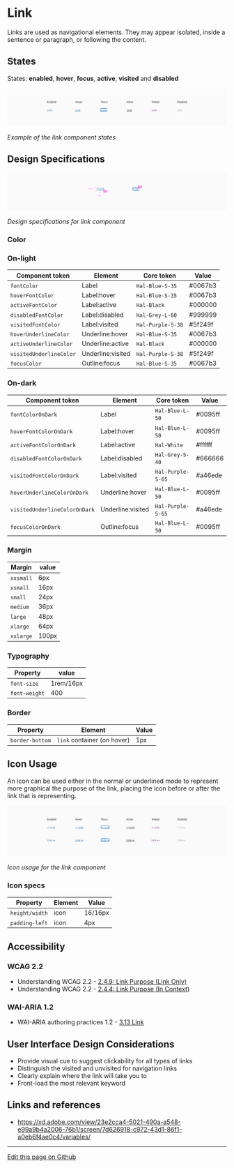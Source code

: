 # Link

Links are used as navigational elements. They may appear isolated, inside a sentence or paragraph, or following the content.

## States

States: **enabled**, **hover**, **focus**, **active**, **visited** and **disabled**

![Example of the link component states](images/link_states.png)

_Example of the link component states_

## Design Specifications

![Design specifications for link component](images/link_specs.png)

_Design specifications for link component_

### Color
### On-light

|   Component token                                 |   Element           |   Core token                  |   Value     |
| ------------------------------------------------- | ------------------- | ----------------------------- | ----------- |
|   `fontColor`                                     |   Label             |   `Hal-Blue-S-35`             |   #0067b3   |
|   `hoverFontColor`                                |   Label:hover       |   `Hal-Blue-S-35`             |   #0067b3   |
|   `activeFontColor`                               |   Label:active      |   `Hal-Black`                 |   #000000   |
|   `disabledFontColor`                             |   Label:disabled    |   `Hal-Grey-L-60`             |   #999999   |
|   `visitedFontColor`                              |   Label:visited     |   `Hal-Purple-S-38`           |   #5f249f   |
|   `hoverUnderlineColor`                           |   Underline:hover   |   `Hal-Blue-S-35`             |   #0067b3   |
|   `activeUnderlineColor`                          |   Underline:active  |   `Hal-Black`                 |   #000000   |
|   `visitedUnderlineColor`                         |   Underline:visited |   `Hal-Purple-S-38`           |   #5f249f   |
|   `focusColor`                                    |   Outline:focus     |   `Hal-Blue-S-35`             |   #0067b3   |


### On-dark

|   Component token                                 |   Element            |   Core token                  |   Value     |
| ------------------------------------------------- | -------------------- | ----------------------------- | ----------- |
|   `fontColorOnDark`                               |   Label              |   `Hal-Blue-L-50`             |   #0095ff   |
|   `hoverFontColorOnDark`                          |   Label:hover        |   `Hal-Blue-L-50`             |   #0095ff   |
|   `activeFontColorOnDark`                         |   Label:active       |   `Hal-White`                 |   #ffffff   |
|   `disabledFontColorOnDark`                       |   Label:disabled     |   `Hal-Grey-S-40`             |   #666666   |
|   `visitedFontColorOnDark`                        |   Label:visited      |   `Hal-Purple-S-65`           |   #a46ede   |
|   `hoverUnderlineColorOnDark`                     |   Underline:hover    |   `Hal-Blue-L-50`             |   #0095ff   |
|   `visitedUnderlineColorOnDark`                   |   Underline:visited  |   `Hal-Purple-S-65`           |   #a46ede   |
|   `focusColorOnDark`                              |   Outline:focus      |   `Hal-Blue-L-50`             |   #0095ff   |

### Margin

| Margin    | value  |
| --------- | ------ |
| `xxsmall` | 6px    |
| `xsmall`  | 16px   |
| `small`   | 24px   |
| `medium`  | 36px   |
| `large`   | 48px   |
| `xlarge`  | 64px   |
| `xxlarge` | 100px  |

### Typography

| Property                    | value       |
| --------------------------- | ----------- |
| `font-size`                 | 1rem/16px   |
| `font-weight`               | 400         |


### Border

| Property                      | Element                      |  Value      |
| ----------------------------- | ----------------             | ----------- |
| `border-bottom`               | `link` container (on hover)  |   1px       |


## Icon Usage

An icon can be used either in the normal or underlined mode to represent more graphical the purpose of the link, placing the icon before or after the link that is representing.

![Icon usage for the link component](images/link_icon.png)

_Icon usage for the link component_

### Icon specs

| Property                      | Element                |  Value      |
| ----------------------------- | ----------------       | ----------- |
| `height/width`                |  icon                  |   16/16px   |
| `padding-left`                |  icon                  |   4px       |

## Accessibility

### WCAG 2.2

* Understanding WCAG 2.2 - [2.4.9: Link Purpose (Link Only)](https://www.w3.org/WAI/WCAG22/Understanding/link-purpose-link-only.html)
* Understanding WCAG 2.2 - [2.4.4: Link Purpose (In Context)](https://www.w3.org/WAI/WCAG22/Understanding/link-purpose-in-context.html)


### WAI-ARIA 1.2

* WAI-ARIA authoring practices 1.2 - [3.13 Link](https://www.w3.org/TR/wai-aria-practices-1.2/#link)


## User Interface Design Considerations

- Provide visual cue to suggest clickability for all types of links
- Distinguish the visited and unvisited for navigation links
- Clearly explain where the link will take you to
- Front-load the most relevant keyword

## Links and references

- https://xd.adobe.com/view/23e2cca4-5021-490a-a548-e99a9b4a2006-76b1/screen/7d626918-c972-43d1-86f1-a0eb6f4ae0c4/variables/

____________________________________________________________

[Edit this page on Github](https://github.com/dxc-technology/halstack-style-guide/blob/master/guidelines/components/link/README.md)
